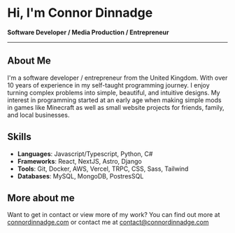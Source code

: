 # Hi, I'm Connor Dinnadge

**Software Developer / Media Production / Entrepreneur**

---

## About Me
I'm a software developer / entrepreneur from the United Kingdom. With over 10 years of experience in my self-taught programming journey. I enjoy turning complex problems into simple, beautiful, and intuitive designs. My interest in programming started at an early age when making simple mods in games like Minecraft as well as small website projects for friends, family, and local businesses.


## Skills
- **Languages**: Javascript/Typescript, Python, C#
- **Frameworks**: React, NextJS, Astro, Django 
- **Tools**: Git, Docker, AWS, Vercel, TRPC, CSS, Sass, Tailwind
- **Databases**: MySQL, MongoDB, PostresSQL

## More about me
Want to get in contact or view more of my work? You can find out more at [connordinnadge.com](https://connordinnadge.com) or contact me at [contact@connordinnadge.com](mailto:contact@connordinnadge.com)